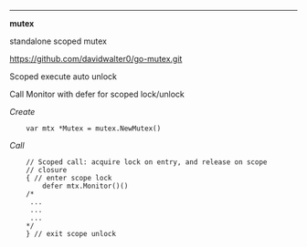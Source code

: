 ---
**mutex**

standalone scoped mutex

https://github.com/davidwalter0/go-mutex.git

Scoped execute auto unlock

Call Monitor with defer for scoped lock/unlock


*Create*

```
    var mtx *Mutex = mutex.NewMutex()
```

*Call*

```
    // Scoped call: acquire lock on entry, and release on scope
    // closure
    { // enter scope lock
        defer mtx.Monitor()()
    /*
     ...
     ...
     ...
    */
    } // exit scope unlock
```

